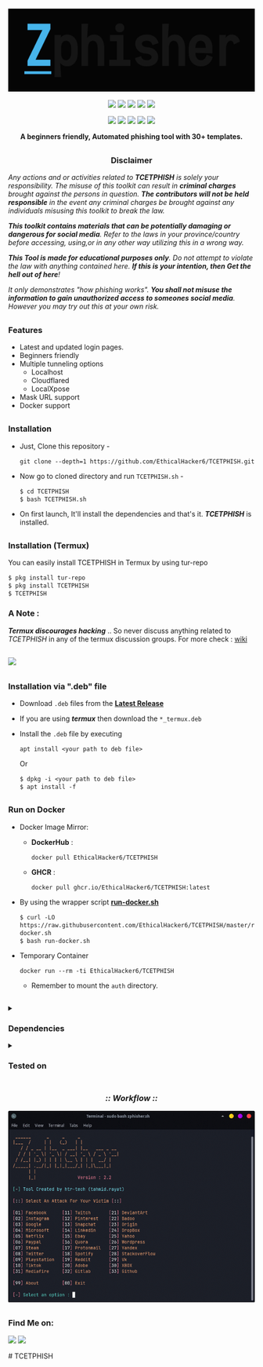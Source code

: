 <!-- TCETPHISH -->

<p align="center">
  <img src=".github/misc/logo.png">
</p>

<p align="center">
  <img src="https://img.shields.io/badge/Version-2.3.5-green?style=for-the-badge">
  <img src="https://img.shields.io/github/license/EthicalHacker6/TCETPHISH?style=for-the-badge">
  <img src="https://img.shields.io/github/stars/EthicalHacker6/TCETPHISH?style=for-the-badge">
  <img src="https://img.shields.io/github/issues/EthicalHacker6/TCETPHISH?color=red&style=for-the-badge">
  <img src="https://img.shields.io/github/forks/EthicalHacker6/TCETPHISH?color=teal&style=for-the-badge">
</p>

<p align="center">
  <img src="https://img.shields.io/badge/Author-EthicalHacker6-blue?style=flat-square">
  <img src="https://img.shields.io/badge/Open%20Source-Yes-darkgreen?style=flat-square">
  <img src="https://img.shields.io/badge/Maintained%3F-Yes-lightblue?style=flat-square">
  <img src="https://img.shields.io/badge/Written%20In-Bash-darkcyan?style=flat-square">
  <img src="https://hits.seeyoufarm.com/api/count/incr/badge.svg?url=https%3A%2F%2Fgithub.com%2FEthicalHacker6%2FTCETPHISH&title=Visitors&edge_flat=false"/></a>
</p>

<p align="center"><b>A beginners friendly, Automated phishing tool with 30+ templates.</b></p>

##

<h3><p align="center">Disclaimer</p></h3>

<i>Any actions and or activities related to <b>TCETPHISH</b> is solely your responsibility. The misuse of this toolkit can result in <b>criminal charges</b> brought against the persons in question. <b>The contributors will not be held responsible</b> in the event any criminal charges be brought against any individuals misusing this toolkit to break the law.

<b>This toolkit contains materials that can be potentially damaging or dangerous for social media</b>. Refer to the laws in your province/country before accessing, using,or in any other way utilizing this in a wrong way.

<b>This Tool is made for educational purposes only</b>. Do not attempt to violate the law with anything contained here. <b>If this is your intention, then Get the hell out of here</b>!

It only demonstrates "how phishing works". <b>You shall not misuse the information to gain unauthorized access to someones social media</b>. However you may try out this at your own risk.</i>

##

### Features

- Latest and updated login pages.
- Beginners friendly
- Multiple tunneling options
  - Localhost
  - Cloudflared
  - LocalXpose
- Mask URL support 
- Docker support

##

### Installation

- Just, Clone this repository -
  ```
  git clone --depth=1 https://github.com/EthicalHacker6/TCETPHISH.git
  ```

- Now go to cloned directory and run `TCETPHISH.sh` -
  ```
  $ cd TCETPHISH
  $ bash TCETPHISH.sh
  ```

- On first launch, It'll install the dependencies and that's it. ***TCETPHISH*** is installed.

##

### Installation (Termux)
You can easily install TCETPHISH in Termux by using tur-repo
```
$ pkg install tur-repo
$ pkg install TCETPHISH
$ TCETPHISH
```
### A Note : 
***Termux discourages hacking*** .. So never discuss anything related to *TCETPHISH* in any of the termux discussion groups. For more check : [wiki](https://wiki.termux.com/wiki/Hacking)

##

<p align="left">
  <a href="https://shell.cloud.google.com/cloudshell/open?cloudshell_git_repo=https://github.com/EthicalHacker6/TCETPHISH.git&tutorial=README.md" target="_blank"><img src="https://gstatic.com/cloudssh/images/open-btn.svg"></a>
</p>

##

### Installation via ".deb" file

- Download `.deb` files from the [**Latest Release**](https://github.com/EthicalHacker6/TCETPHISH/releases/latest)
- If you are using ***termux*** then download the `*_termux.deb`

- Install the `.deb` file by executing
  ```
  apt install <your path to deb file>
  ```
  Or
  ```
  $ dpkg -i <your path to deb file>
  $ apt install -f
  ```

##

### Run on Docker

- Docker Image Mirror:
  - **DockerHub** : 
    ```
    docker pull EthicalHacker6/TCETPHISH
    ```
  - **GHCR** : 
    ```
    docker pull ghcr.io/EthicalHacker6/TCETPHISH:latest
    ```

- By using the wrapper script [**run-docker.sh**](https://raw.githubusercontent.com/EthicalHacker6/TCETPHISH/master/run-docker.sh)

  ```
  $ curl -LO https://raw.githubusercontent.com/EthicalHacker6/TCETPHISH/master/run-docker.sh
  $ bash run-docker.sh
  ```
- Temporary Container

  ```
  docker run --rm -ti EthicalHacker6/TCETPHISH
  ```
  - Remember to mount the `auth` directory.

##

<details>
  <summary><h3>Dependencies</h3></summary>

<b>TCETPHISH</b> requires following programs to run properly - 
- `git`
- `curl`
- `php`

> All the dependencies will be installed automatically when you run **TCETPHISH** for the first time.
</details>

<details>
  <summary><h3>Tested on</h3></summary>

- **Ubuntu**
- **Debian**
- **Arch**
- **Manjaro**
- **Fedora**
- **Termux**
</details>

##

<h3 align="center"><i>:: Workflow ::</i></h3>
<p align="center">
<img src=".github/misc/workflow.gif"/>
</p>

##

### Find Me on:
<p align="left">
  <a href="https://tahmidrayat.is-a.dev" target="_blank"><img src="https://img.shields.io/badge/Socials-grey?style=for-the-badge&logo=linktree"></a>
  <a href="https://github.com/EthicalHacker6" target="_blank"><img src="https://img.shields.io/badge/Github-blue?style=for-the-badge&logo=github"></a>
</p>

<!-- // -->
#   T C E T P H I S H 
 
 